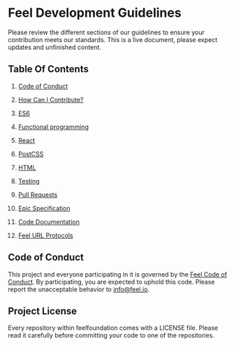 # Feel Development Guidelines

Please review the different sections of our guidelines to ensure your contribution meets our standards.
This is a live document, please expect updates and unfinished content.


## Table Of Contents

1. [Code of Conduct](#code-of-conduct)
1. [How Can I Contribute?](CONTRIBUTING_GUIDE.md)
1. [ES6](ES6_GUIDE.md)
1. [Functional programming](FP_GUIDE.md)
1. [React](REACT_GUIDE.md)
1. [PostCSS](CSS_GUIDE.md)
1. [HTML](HTML_GUIDE.md)
1. [Testing](TEST_GUIDE.md)
1. [Pull Requests](PR_GUIDE.md)
1. [Epic Specification](EPIC_SPECIFICATION_GUIDE.md)
1. [Code Documentation](DOCUMENTATION_GUIDE.md)

1. [Feel URL Protocols](PROTOCOL_GUIDE.md)

## Code of Conduct

This project and everyone participating in it is governed by the
[Feel Code of Conduct](https://github.com/feelfoundation/feel/blob/development/docs/CODE_OF_CONDUCT.md). By participating, you are
expected to uphold this code. Please report the unacceptable behavior to
[info@feel.io](mailto:info@feel.io).

## Project License

Every repository within feelfoundation comes with a LICENSE file. Please read it
carefully before committing your code to one of the repositories.
